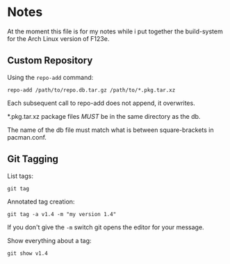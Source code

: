 
# Notes

At the moment this file is for my notes while i put together the build-system for the Arch Linux 
version of F123e.

## Custom Repository

Using the `repo-add` command:

	repo-add /path/to/repo.db.tar.gz /path/to/*.pkg.tar.xz

Each subsequent call to repo-add does not append, it overwrites.

*.pkg.tar.xz package files *MUST* be in the same directory as the db.

The name of the db file must match what is between square-brackets in pacman.conf.



## Git Tagging

List tags:

	git tag

Annotated tag creation:

	git tag -a v1.4 -m "my version 1.4"

If you don't give the `-m` switch git opens the editor for your message.

Show everything about a tag:

	git show v1.4


